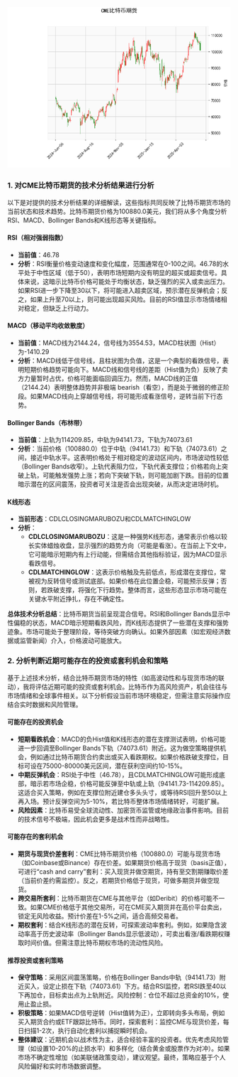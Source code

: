 ![图](cmebtc.png)

### 1. 对CME比特币期货的技术分析结果进行分析

以下是对提供的技术分析结果的详细解读，这些指标共同反映了比特币期货市场的当前状态和技术趋势。比特币期货价格为100880.0美元，我们将从多个角度分析RSI、MACD、Bollinger Bands和K线形态等关键指标。

#### RSI（相对强弱指数）
- **当前值**：46.78
- **分析**：RSI衡量价格变动速度和变化幅度，范围通常在0-100之间。46.78的水平处于中性区域（低于50），表明市场短期内没有明显的超买或超卖信号。具体来说，这暗示比特币价格可能处于均衡状态，缺乏强烈的买入或卖出压力。如果RSI进一步下降至30以下，将可能进入超卖区域，预示潜在反弹机会；反之，如果上升至70以上，则可能出现超买风险。目前的RSI值显示市场情绪相对稳定，但缺乏上行动力。

#### MACD（移动平均收敛散度）
- **当前值**：MACD线为2144.24，信号线为3554.53，MACD柱状图（Hist）为-1410.29
- **分析**：MACD线低于信号线，且柱状图为负值，这是一个典型的看跌信号，表明短期价格趋势可能向下。MACD线和信号线的差距（Hist值为负）反映了卖方力量暂时占优，价格可能面临回调压力。然而，MACD线的正值（2144.24）表明整体趋势并非极端 bearish（看空），而是处于微弱的修正阶段。如果MACD线向上穿越信号线，将可能形成看涨信号，逆转当前下行态势。

#### Bollinger Bands（布林带）
- **当前值**：上轨为114209.85，中轨为94141.73，下轨为74073.61
- **分析**：当前价格（100880.0）位于中轨（94141.73）和下轨（74073.61）之间，接近中轨水平。这表明价格处于相对稳定的波动区间内，市场波动性较低（Bollinger Bands收窄）。上轨代表阻力位，下轨代表支撑位；价格若向上突破上轨，可能触发强势上涨；若向下突破下轨，则可能加剧下跌。目前的位置暗示潜在的区间震荡，投资者可关注是否会出现突破，从而决定进场时机。

#### K线形态
- **当前形态**：CDLCLOSINGMARUBOZU和CDLMATCHINGLOW
- **分析**：
  - **CDLCLOSINGMARUBOZU**：这是一种强势K线形态，通常表示价格以较长实体蜡烛收盘，显示强烈的趋势方向（可能是看涨）。在当前上下文中，它可能暗示短期内有上行动能，但需结合其他指标验证，因为MACD显示看跌信号。
  - **CDLMATCHINGLOW**：这表示价格触及先前低点，形成潜在支撑位，常被视为反转信号或测试底部。如果价格在此位置企稳，可能预示反弹；否则，若跌破支撑，将强化下行趋势。整体而言，这些形态显示市场可能在关键水平附近挣扎，存在不确定性。

**总体技术分析总结**：比特币期货当前呈现混合信号。RSI和Bollinger Bands显示中性偏稳的状态，MACD暗示短期看跌风险，而K线形态提供了一些潜在支撑和强势迹象。市场可能处于整理阶段，等待突破方向确认。如果外部因素（如宏观经济数据或监管新闻）介入，价格波动可能放大。

### 2. 分析判断近期可能存在的投资或套利机会和策略

基于上述技术分析，结合比特币期货市场的特性（如高波动性和与现货市场的联动），我将评估近期可能的投资或套利机会。比特币作为高风险资产，机会往往与市场情绪和全球事件相关。以下分析假设当前市场环境稳定，但需注意实际操作应结合实时数据和风险管理。

#### 可能存在的投资机会
- **短期看跌机会**：MACD的负Hist值和K线形态的潜在支撑测试表明，价格可能进一步回调至Bollinger Bands下轨（74073.61）附近。这为做空策略提供机会，例如通过比特币期货合约卖出或买入看跌期权。如果价格跌破支撑位，目标可设在75000-80000美元区间，潜在获利空间约10-15%。
- **中期反弹机会**：RSI处于中性（46.78），且CDLMATCHINGLOW可能形成底部，暗示若市场企稳，价格可能反弹至中轨或上轨（94141.73-114209.85）。这适合买入策略，例如在支撑位附近建仓多头头寸，或等待RSI回升至50以上再入场。预计反弹空间为5-10%，若比特币整体市场情绪转好，可能扩展。
- **风险因素**：比特币易受全球流动性、加密货币监管或地缘政治事件影响。目前的技术信号不极端，因此机会更多是战术性而非战略性。

#### 可能存在的套利机会
- **期货与现货价差套利**：CME比特币期货价格（100880.0）可能与现货市场（如Coinbase或Binance）存在价差。如果期货价格高于现货（basis正值），可进行“cash and carry”套利：买入现货并做空期货，持有至交割期赚取价差（当前价差约需监控）。反之，若期货价格低于现货，可做多期货并做空现货。
- **跨交易所套利**：比特币期货在CME与其他平台（如Deribit）的价格可能不一致。如果CME价格低于其他交易所，可在CME买入期货并在高价平台卖出，锁定无风险收益。预计价差在1-5%之间，适合高频交易者。
- **期权套利**：结合K线形态的潜在反转，可探索波动率套利。例如，如果隐含波动率高于历史波动率（Bollinger Bands显示低波动），可卖出看涨/看跌期权赚取时间价值。但需注意比特币期权市场的流动性风险。

#### 推荐投资或套利策略
- **保守策略**：采用区间震荡策略，价格在Bollinger Bands中轨（94141.73）附近买入，设定止损在下轨（74073.61）下方。结合RSI监控，若RSI跌至40以下再加仓，目标卖出点为上轨附近。风险控制：仓位不超过总资金的10%，使用止盈止损。
- **积极策略**：如果MACD信号逆转（Hist值转为正），立即转向多头布局，例如买入期货合约或ETF跟踪比特币。同时，探索套利：监控CME与现货价差，每日扫描1-2次，执行自动化套利以捕捉瞬时机会。
- **整体建议**：近期机会以战术性为主，适合经验丰富的投资者。优先考虑风险管理（如设置10-20%的止损水平）和多样化（结合黄金或股票作为对冲）。如果市场不确定性增加（如美联储政策变动），建议观望。最终，策略应基于个人风险偏好和实时市场数据调整。